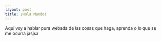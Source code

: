 ```yaml
---
layout: post
title: ¡Hola Mundo!
---
```


Aquí voy a hablar pura webada de las cosas que haga, aprenda o lo que se me ocurra jasjsa

